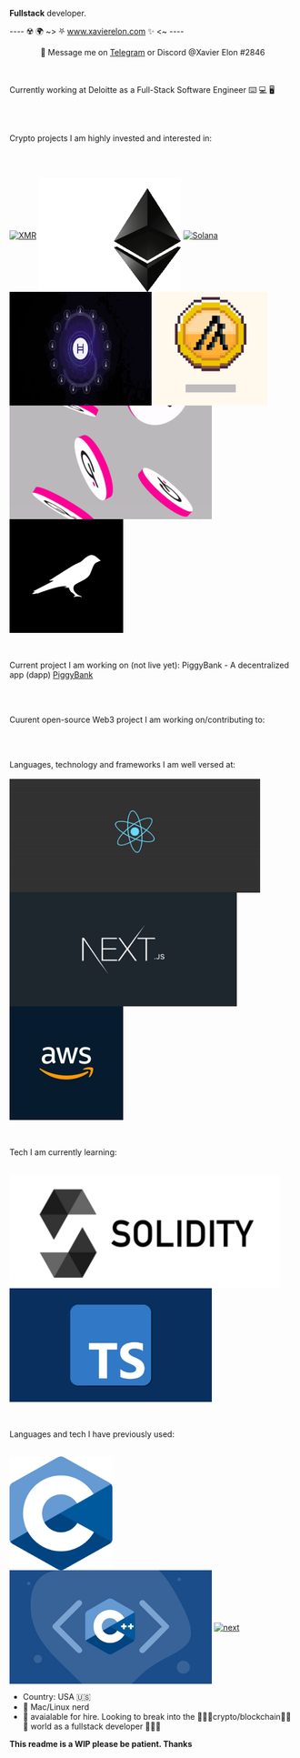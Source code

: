  **Fullstack** developer.

---- ☢️ 🌍 ~> ⛧ www.xavierelon.com ✨ <~ ----


<p align="center"> 💬 Message me on <a href="https://t.me/xavierelon">Telegram</a> or Discord @Xavier Elon #2846</p>
<br><br>
Currently working at Deloitte as a Full-Stack Software Engineer ⌨️ 💻 🖥

<br><br>

Crypto projects I am highly invested and interested in:

<br><br>

<a href="https://www.getmonero.org/"><img height="200px" align="center" alt="XMR" src="./public/xmr-monero.gif" /></a>
<a href="https://ethereum.org/en/"><img height="200px" margin-left="-30px" align="center" alt="Ethereum" src="./public/eth.gif" /></a>
<a href="https://solana.com/"><img height="200px" align="center" alt="Solana" src="./public/solana.gif" /></a>
<a href="https://hedera.com/"><img height="200px" width="250px" align="center" alt="Hedera" src="./public/hedera-hashgraph-hbar.gif" /></a>
<a href="https://www.algorand.com/futurefi/"><img height="200px" align="center" alt="Algorand" src="./public/algorand.gif" /></a>
<a href="https://polkadot.network/"><img height="200px" align="center" alt="Polkadot" src="./public/polkadot.gif" /></a>
<a href="https://kusama.network/"><img height="200px" align="center" alt="Kusama" src="./public/kusama.gif" /></a>


<br><br>
Current project I am working on (not live yet): PiggyBank - A decentralized app (dapp) <a href='https://github.com/XavierElon/piggybank'>PiggyBank</a>

<br><br>

Cuurent open-source Web3 project I am working on/contributing to: 

<br><br>

Languages, technology and frameworks I am well versed at: 
<br><br>
<a href=""><img height="200px" align="center" alt="react" src="./public/react.gif" /></a>
<a href=""><img height="200px" align="center" alt="next" src="./public/next.jpeg"/></a>
<a href=""><img height="200px" align="center" alt="next" src="./public/aws.jpeg"/></a>

<br><br>
Tech I am currently learning:
<br><br>

<a href=""><img height="200px" align="center" alt="next" src="./public/solidity.jpeg"/></a>
<a href=""><img height="200px" align="center" alt="next" src="./public/typescript.jpeg"/></a>

<br><br>
Languages and tech I have previously used: 
<br><br>

<a href=""><img height="200px" align="center" alt="next" src="./public/c.jpeg"/></a>
<a href=""><img height="200px" align="center" alt="next" src="./public/c++.jpeg"/></a>
<a href=""><img height="200px" align="center" alt="next" src="./public/python.jpeg"/></a>
<!--
<p align="right"><strong>💀 🔪 👨🏻‍💻 building <a href="https://tinyhttp.v1rtl.site"><code>tinyhttp</code></a>, (not actually) working at <a href="https://rainbow.me"><code>rainbow 🌈</code></a>, <a href="https://brandname.tech"><code>brandname 🅱️</code></a> and <a href="https://pmnd.rs"><code>poimandres ⚫</code></a>

<sub>
  <h4>my http middlewares:</h4>
  <h5>node.js</h5>
  <ul>
    <li><a href="https://github.com/talentlessguy/milliparsec">body parser</a></li>
    <li><a href="https://github.com/talentlessguy/tinyws"><code>req.ws</code></a></li>
  </ul>
  <h5>deno</h5>
  <ul>
    <li><a href="https://github.com/deno-libs/gql">graphql</a></li>
    <li><a href="https://github.com/deno-libs/compression">compression</a></li>
    <li><a href="https://github.com/deno-libs/parsec">body parser</a></li>
  </ul>
</sub>
  
<p>

  <a href="https://v1rtl.site"><img src="https://i.pinimg.com/originals/c5/c3/f5/c5c3f5ff8adf868c95b6d1c4a27519f7.gif" height="200px" alt="emoji" /> ẹ̷͓̻͚̌̏̈́͆̉n̶̹̗̘͍͈͋t̷͍͇̮̄̀͑́ȩ̴̰͙̲̈r̶̳̻̪̗͐̈́̓ ̵̰̭̺̲͛m̷͍͕̺̎̀̃͛̆͜ͅý̷̠̋͂̆͝ ̵̩̺̲̎̎̒͘͘m̸̰̄í̴͇̄͜n̴͎̺̮͇͗̔̽̋̌ḑ̵͔̍̏̊̋</a>
  <a href="https://v1rtl.site/support"><img height="250px" align="center" alt="Support" src="/eth.gif" /></a>  <a href="https://tinyhttp.v1rtl.site">
  <img src="https://tinyhttp.v1rtl.site/images/logo.svg" align="right" height="80px" /></a>
</p>

<sub>

##### contributing to other projects

- made logo for [smoldash](https://github.com/marvinhagemeister/smoldash)
- added Russian translation to [gotop](https://github.com/xxxserxxx/gotop)

</sub>

<p align="center">→ ⛧ tech i use ✨ ←</p>

<p align="center">
  <img src="https://api.iconify.design/logos:figma.svg" height="48px" width="48px" align="center" />
  <img src="https://api.iconify.design/logos:typescript-icon.svg" height="48px" width="48px" align="center" />
  <img src="https://api.iconify.design/vscode-icons:file-type-go-gopher.svg" height="48px" width="48px" align="center" />
  <img src="https://api.iconify.design/logos:react.svg" height="48px" width="48px" align="center" />
  <img src="https://api.iconify.design/vscode-icons:file-type-caddy.svg" height="48px" width="48px" align="center" />
  <img src="https://api.iconify.design/vscode-icons:file-type-light-pnpm.svg" height="48px" width="48px" align="center" />
  <img src="https://api.iconify.design/file-icons:nextjs.svg" height="48px" width="48px" align="center" />
  <img src="https://api.iconify.design/logos:graphql.svg" height="48px" width="48px" align="center" />
 </p>


_`data`_

-->

- Country: USA 🇺🇸
- 🍎 Mac/Linux nerd
- 👀 avaialable for hire. Looking to break into the 🔑🔑🔑crypto/blockchain🔑🔑🔑 world as a fullstack developer 🔑🔑🔑

**This readme is a WIP please be patient. Thanks**

<!--
**XavierElon1/XavierElon1** is a ✨ _special_ ✨ repository because its `README.md` (this file) appears on your GitHub profile.

Here are some ideas to get you started:

- 🔭 I’m currently working on ...
- 🌱 I’m currently learning ...
- 👯 I’m looking to collaborate on ...
- 🤔 I’m looking for help with ...
- 💬 Ask me about ...
- 📫 How to reach me: ...
- 😄 Pronouns: ...
- ⚡ Fun fact: ...
-->
